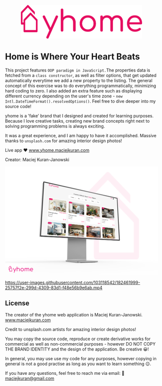 <p align="center">
  <img width="400" src="/img/yhome logo.png">
</p>

# Home is Where Your Heart Beats

This project features `OOP paradigm in JavaScript.`The properties data is fetched from a `class constructor`, as well as filter options, that get updated automatically everytime we add a new property to the listing. The general concept of this exercise was to do everything programmatically, minimizing hard coding to zero. I also added an extra feature such as displaying different currency depending on the user's time zone - `new Intl.DateTimeFormat().resolvedOptions()`. Feel free to dive deeper into my source code!


yhome is a 'fake' brand that I designed and created for learning purposes. Because I love creative tasks, creating new brand concepts right next to solving programming problems is always exciting.

It was a great experience, and I am happy to have it accomplished. Massive thanks to `unsplash.com` for amazing interior design photos!

Live app ❤ www.yhome.maciejkuran.com


Creator: Maciej Kuran-Janowski

<p align="center"><img width="1000" src="/img/yhome-mockup-pc-photo.png"></p>




https://user-images.githubusercontent.com/103118542/182461999-25757f2e-299d-4309-83d1-f48e56b9e6ab.mp4





## License

The creator of the yhome web application is Maciej Kuran-Janowski.
www.maciejkuran.com

Credit to unsplash.com artists for amazing interior design photos!

You may copy the source code, reproduce or create derivative works for commercial as well as non-commercial purposes - however DO NOT COPY THE BRAND IDENTITY and the design of the application. Be creative 😀!

In general, you may use use my code for any purposes, however copying in general is not a good practise as long as you want to learn something 😉.

If you have any questions, feel free to reach me via email:
📧maciejkuran@gmail.com
